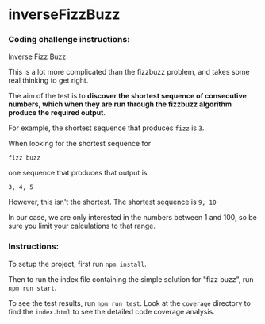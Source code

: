 # inverseFizzBuzz
### Coding challenge instructions:

Inverse Fizz Buzz 

This is a lot more complicated than the fizzbuzz problem, and takes some real thinking to get right. 

The aim of the test is to **discover the shortest sequence of consecutive numbers, which when they  are run through the fizzbuzz algorithm produce the required output**.
 
For example, the shortest sequence that produces `fizz` is `3`.

When looking for the shortest sequence for 

`fizz buzz `

one sequence that produces that output is 

`3, 4, 5 `

However, this isn't the shortest. The shortest sequence is `9, 10`

In our case, we are only interested in the numbers between 1 and 100, so be sure you limit your calculations to that range.


### Instructions:

To setup the project, first run `npm install`.

Then to run the index file containing the simple solution for "fizz buzz", run `npm run start`.

To see the test results, run `npm run test`. Look at the `coverage` directory to find the `index.html` to see the detailed code coverage analysis.
